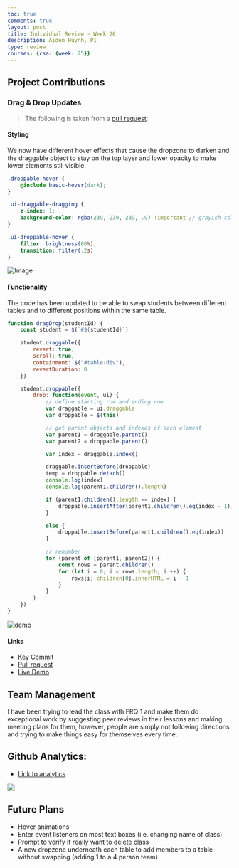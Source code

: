 ```yaml
---
toc: true
comments: true
layout: post
title: Individual Review - Week 26
description: Aiden Huynh, P1
type: review
courses: {csa: {week: 25}}
---
```

## Project Contributions

### Drag & Drop Updates

> The following is taken from a [pull request](https://github.com/John-sCC/jcc_frontend/issues/41#issuecomment-1984054892):

#### Styling

We now have different hover effects that cause the dropzone to darken and the draggable object to stay on the top layer and lower opacity to make lower elements still visible.

```scss
.droppable-hover {
    @include basic-hover(dark);
}

.ui-draggable-dragging {
    z-index: 1;
    background-color: rgba(239, 239, 239, .9) !important // grayish color with half opacity
}

.ui-droppable-hover {
    filter: brightness(80%);
    transition: filter(.2s)
}
```

![Image](https://github.com/John-sCC/jcc_frontend/assets/112529809/9d531a3e-2a05-45aa-95b7-6971237c49ec)

#### Functionality

The code has been updated to be able to swap students between different tables and to different positions within the same table.

```js
function dragDrop(studentId) {
    const student = $(`#${studentId}`)

    student.draggable({
        revert: true,
        scroll: true,
        containment: $("#table-div"),
        revertDuration: 0
    })

    student.droppable({
        drop: function(event, ui) {
            // define starting row and ending row
            var draggable = ui.draggable
            var droppable = $(this)

            // get parent objects and indexes of each element
            var parent1 = draggable.parent()
            var parent2 = droppable.parent()

            var index = draggable.index()

            draggable.insertBefore(droppable)
            temp = droppable.detach()
            console.log(index)
            console.log(parent1.children().length)

            if (parent1.children().length == index) {
                droppable.insertAfter(parent1.children().eq(index - 1))
            }

            else {
                droppable.insertBefore(parent1.children().eq(index))
            }

            // renumber
            for (parent of [parent1, parent2]) {
                const rows = parent.children()
                for (let i = 0; i < rows.length; i ++) {
                    rows[i].children[0].innerHTML = i + 1
                }
            }
        }
    })
}
```

![demo](https://github.com/John-sCC/jcc_frontend/assets/112529809/84ced7d7-7c1c-49c6-8ca9-25acdead9f02)

#### Links
* [Key Commit](https://github.com/John-sCC/jcc_frontend/commit/02a8a6aad30104bb3e6b7ca7af56c0029fc22dfe)
* [Pull request](https://github.com/John-sCC/jcc_frontend/pull/45)
* [Live Demo](https://john-scc.github.io/jcc_frontend/tablegenerator)

## Team Management

I have been trying to lead the class with FRQ 1 and make them do exceptional work by suggesting peer reviews in their lessons and making meeting plans for them, however, people are simply not following directions and trying to make things easy for themselves every time.

## Github Analytics:

<ul>
   <li><a href="https://github.com/aidenhuynh?tab=overview&from=2024-02-01&to=2024-03-18">Link to analytics</a></li>
</ul>
<img src="https://github.com/John-sCC/jcc_frontend/assets/112529809/7a89cdb0-03d6-4d82-bde0-30ba95b287e6">

## Future Plans

- Hover animations
- Enter event listeners on most text boxes (i.e. changing name of class)
- Prompt to verify if really want to delete class
- A new dropzone underneath each table to add members to a table without swapping (adding 1 to a 4 person team)
